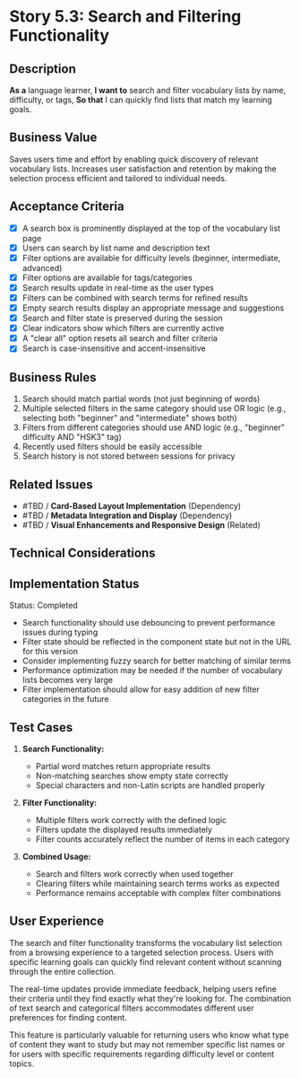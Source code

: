 # Story 5.3: Search and Filtering Functionality

## Description

**As a** language learner,
**I want to** search and filter vocabulary lists by name, difficulty, or tags,
**So that** I can quickly find lists that match my learning goals.

## Business Value

Saves users time and effort by enabling quick discovery of relevant vocabulary lists. Increases user satisfaction and retention by making the selection process efficient and tailored to individual needs.

## Acceptance Criteria

- [x] A search box is prominently displayed at the top of the vocabulary list page
- [x] Users can search by list name and description text
- [x] Filter options are available for difficulty levels (beginner, intermediate, advanced)
- [x] Filter options are available for tags/categories
- [x] Search results update in real-time as the user types
- [x] Filters can be combined with search terms for refined results
- [x] Empty search results display an appropriate message and suggestions
- [x] Search and filter state is preserved during the session
- [x] Clear indicators show which filters are currently active
- [x] A "clear all" option resets all search and filter criteria
- [x] Search is case-insensitive and accent-insensitive

## Business Rules

1. Search should match partial words (not just beginning of words)
2. Multiple selected filters in the same category should use OR logic (e.g., selecting both "beginner" and "intermediate" shows both)
3. Filters from different categories should use AND logic (e.g., "beginner" difficulty AND "HSK3" tag)
4. Recently used filters should be easily accessible
5. Search history is not stored between sessions for privacy

## Related Issues

- #TBD / **Card-Based Layout Implementation** (Dependency)
- #TBD / **Metadata Integration and Display** (Dependency)
- #TBD / **Visual Enhancements and Responsive Design** (Related)

## Technical Considerations

## Implementation Status

Status: Completed

- Search functionality should use debouncing to prevent performance issues during typing
- Filter state should be reflected in the component state but not in the URL for this version
- Consider implementing fuzzy search for better matching of similar terms
- Performance optimization may be needed if the number of vocabulary lists becomes very large
- Filter implementation should allow for easy addition of new filter categories in the future

## Test Cases

1. **Search Functionality:**

   - Partial word matches return appropriate results
   - Non-matching searches show empty state correctly
   - Special characters and non-Latin scripts are handled properly

2. **Filter Functionality:**

   - Multiple filters work correctly with the defined logic
   - Filters update the displayed results immediately
   - Filter counts accurately reflect the number of items in each category

3. **Combined Usage:**
   - Search and filters work correctly when used together
   - Clearing filters while maintaining search terms works as expected
   - Performance remains acceptable with complex filter combinations

## User Experience

The search and filter functionality transforms the vocabulary list selection from a browsing experience to a targeted selection process. Users with specific learning goals can quickly find relevant content without scanning through the entire collection.

The real-time updates provide immediate feedback, helping users refine their criteria until they find exactly what they're looking for. The combination of text search and categorical filters accommodates different user preferences for finding content.

This feature is particularly valuable for returning users who know what type of content they want to study but may not remember specific list names or for users with specific requirements regarding difficulty level or content topics.
